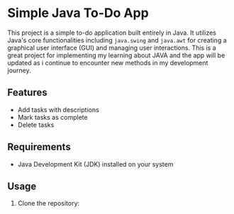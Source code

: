 # Simple Java To-Do App

This project is a simple to-do application built entirely in Java. It utilizes Java's core functionalities including `java.swing` and `java.awt` for creating a graphical user interface (GUI) and managing user interactions. This is a great project for implementing my learning about JAVA and the app will be updated as i continue to encounter new methods in my development journey.

## Features

- Add tasks with descriptions
- Mark tasks as complete
- Delete tasks

## Requirements

- Java Development Kit (JDK) installed on your system

## Usage

1. Clone the repository:

